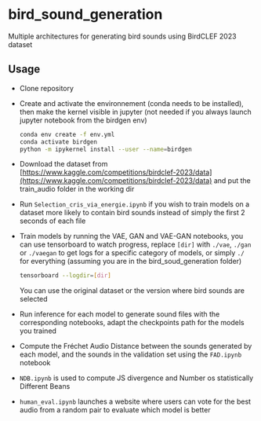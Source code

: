 # bird_sound_generation
Multiple architectures for generating bird sounds using BirdCLEF 2023 dataset

## Usage
+ Clone repository

+ Create and activate the environnement (conda needs to be installed), then make the kernel visible in jupyter (not needed if you always launch jupyter notebook from the birdgen env)
  ```bash
  conda env create -f env.yml
  conda activate birdgen
  python -m ipykernel install --user --name=birdgen
  ```

+ Download the dataset from [https://www.kaggle.com/competitions/birdclef-2023/data](https://www.kaggle.com/competitions/birdclef-2023/data) and put the train_audio folder in the working dir
  
+ Run ```Selection_cris_via_energie.ipynb``` if you wish to train models on a dataset more likely to contain bird sounds instead of simply the first 2 seconds of each file

+ Train models by running the VAE, GAN and VAE-GAN notebooks, you can use tensorboard to watch progress, replace ```[dir]``` with ```./vae```, ```./gan``` or ```./vaegan``` to get logs for a specific category of models, or simply ```./``` for everything (assuming you are in the bird_soud_generation folder)
  ```bash
  tensorboard --logdir=[dir]
  ```
  You can use the original dataset or the version where bird sounds are selected

+ Run inference for each model to generate sound files with the corresponding notebooks, adapt the checkpoints path for the models you trained

+ Compute the Fréchet Audio Distance between the sounds generated by each model, and the sounds in the validation set using the ```FAD.ipynb``` notebook

+ ```NDB.ipynb``` is used to compute JS divergence and Number os statistically Different Beans
  
+ ```human_eval.ipynb``` launches a website where users can vote for the best audio from a random pair to evaluate which model is better

